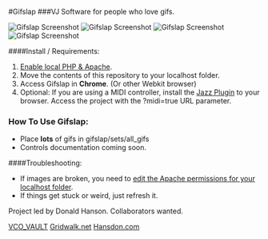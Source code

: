 #Gifslap
###VJ Software for people who love gifs.

![Gifslap Screenshot](http://vcovault.com/digital_posters/thumbnails/still1_thumb.png)
![Gifslap Screenshot](http://vcovault.com/digital_posters/thumbnails/still2_thumb.png)
![Gifslap Screenshot](http://vcovault.com/digital_posters/thumbnails/still3_thumb.png)
![Gifslap Screenshot](http://vcovault.com/digital_posters/thumbnails/still4_thumb.png)

####Install / Requirements:
1. <a href="http://coolestguidesontheplanet.com/get-apache-mysql-php-phpmyadmin-working-osx-10-9-mavericks/">Enable local PHP & Apache</a>.
2. Move the contents of this repository to your localhost folder.
3. Access Gifslap in **Chrome**. (Or other Webkit browser)
4. Optional: If you are using a MIDI controller, install the <a href="http://jazz-soft.net/download/">Jazz Plugin</a> to your browser. Access the project with the ?midi=true URL parameter.

### How To Use Gifslap:
- Place **lots** of gifs in gifslap/sets/all_gifs
- Controls documentation coming soon.

####Troubleshooting:
- If images are broken, you need to <a href="https://discussions.apple.com/thread/1043112#4973464">edit the Apache permissions for your localhost folder</a>.
- If things get stuck or weird, just refresh it.

Project led by Donald Hanson. Collaborators wanted.

<a href="http://vcovault.com">VCO_VAULT</a>
<a href="http://gridwalk.net">Gridwalk.net</a>
<a href="http://hansdon.com">Hansdon.com</a>